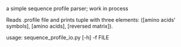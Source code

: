 a simple sequence profile parser; work in process


Reads .profile file and prints tuple with three elements: ([amino acids'
symbols], [amino acids], [reversed matrix]).


usage: sequence_profile_io.py [-h] -f FILE